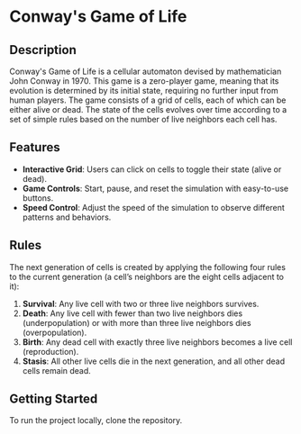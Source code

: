 # Conway's Game of Life

## Description

Conway's Game of Life is a cellular automaton devised by mathematician John Conway in 1970. This game is a zero-player game, meaning that its evolution is determined by its initial state, requiring no further input from human players. The game consists of a grid of cells, each of which can be either alive or dead. The state of the cells evolves over time according to a set of simple rules based on the number of live neighbors each cell has.

## Features

- **Interactive Grid**: Users can click on cells to toggle their state (alive or dead).
- **Game Controls**: Start, pause, and reset the simulation with easy-to-use buttons.
- **Speed Control**: Adjust the speed of the simulation to observe different patterns and behaviors.

## Rules

The next generation of cells is created by applying the following four rules to the current generation (a cell’s neighbors are the eight cells adjacent to it):

1. **Survival**: Any live cell with two or three live neighbors survives.
2. **Death**: Any live cell with fewer than two live neighbors dies (underpopulation) or with more than three live neighbors dies (overpopulation).
3. **Birth**: Any dead cell with exactly three live neighbors becomes a live cell (reproduction).
4. **Stasis**: All other live cells die in the next generation, and all other dead cells remain dead.

## Getting Started

To run the project locally, clone the repository.

